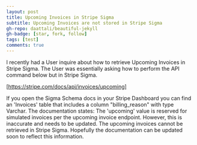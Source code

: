 ```yaml
---
layout: post
title: Upcoming Invoices in Stripe Sigma
subtitle: Upcoming Invoices are not stored in Stripe Sigma
gh-repo: daattali/beautiful-jekyll
gh-badge: [star, fork, follow]
tags: [test]
comments: true
---
```


I recently had a User inquire about how to retrieve Upcoming Invoices in Stripe Sigma.
The User was essentially asking how to perform the API command below but in Stripe Sigma.

[https://stripe.com/docs/api/invoices/upcoming]

If you open the Sigma Schema docs in your Stripe Dashboard you can find an 'Invoices' table 
that includes a column "billing_reason" with type Varchar. The documentation states: The 'upcoming'
value is reserved for simulated invoices per the upcoming invoice endpoint. However, this is inaccurate 
and needs to be updated. The upcoming invoices cannot be retrieved in Stripe Sigma. Hopefully the 
documentation can be updated soon to reflect this information.

